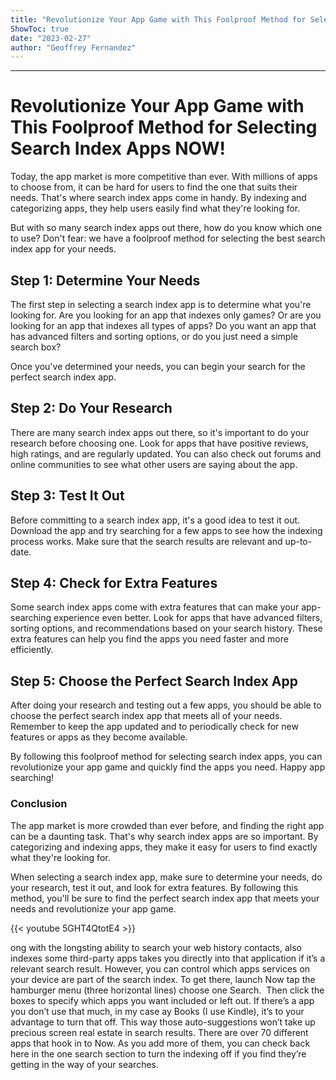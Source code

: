 ```yaml
---
title: "Revolutionize Your App Game with This Foolproof Method for Selecting Search Index Apps NOW!"
ShowToc: true 
date: "2023-02-27"
author: "Geoffrey Fernandez"
---
```

*****
# Revolutionize Your App Game with This Foolproof Method for Selecting Search Index Apps NOW!

Today, the app market is more competitive than ever. With millions of apps to choose from, it can be hard for users to find the one that suits their needs. That's where search index apps come in handy. By indexing and categorizing apps, they help users easily find what they're looking for. 

But with so many search index apps out there, how do you know which one to use? Don't fear: we have a foolproof method for selecting the best search index app for your needs. 

## Step 1: Determine Your Needs

The first step in selecting a search index app is to determine what you're looking for. Are you looking for an app that indexes only games? Or are you looking for an app that indexes all types of apps? Do you want an app that has advanced filters and sorting options, or do you just need a simple search box? 

Once you've determined your needs, you can begin your search for the perfect search index app. 

## Step 2: Do Your Research

There are many search index apps out there, so it's important to do your research before choosing one. Look for apps that have positive reviews, high ratings, and are regularly updated. You can also check out forums and online communities to see what other users are saying about the app. 

## Step 3: Test It Out

Before committing to a search index app, it's a good idea to test it out. Download the app and try searching for a few apps to see how the indexing process works. Make sure that the search results are relevant and up-to-date. 

## Step 4: Check for Extra Features

Some search index apps come with extra features that can make your app-searching experience even better. Look for apps that have advanced filters, sorting options, and recommendations based on your search history. These extra features can help you find the apps you need faster and more efficiently. 

## Step 5: Choose the Perfect Search Index App

After doing your research and testing out a few apps, you should be able to choose the perfect search index app that meets all of your needs. Remember to keep the app updated and to periodically check for new features or apps as they become available. 

By following this foolproof method for selecting search index apps, you can revolutionize your app game and quickly find the apps you need. Happy app searching! 

### Conclusion

The app market is more crowded than ever before, and finding the right app can be a daunting task. That's why search index apps are so important. By categorizing and indexing apps, they make it easy for users to find exactly what they're looking for. 

When selecting a search index app, make sure to determine your needs, do your research, test it out, and look for extra features. By following this method, you'll be sure to find the perfect search index app that meets your needs and revolutionize your app game.

{{< youtube 5GHT4QtotE4 >}} 



ong with the longsting ability to search your web history  contacts,  also indexes some third-party apps  takes you directly into that application if it’s a relevant search result.
However, you can control which apps  services on your device are part of the search index. To get there, launch  Now  tap the hamburger menu (three horizontal lines)  choose one Search. 
Then click the boxes to specify which apps you want included or left out. If there’s a  app you don’t use that much, in my case  ay Books (I use Kindle), it’s to your advantage to turn that off. This way those auto-suggestions won’t take up precious screen real estate in search results.
There are over 70 different apps that hook in to  Now. As you add more of them, you can check back here in the one search section to turn the indexing off if you find they’re getting in the way of your searches.




